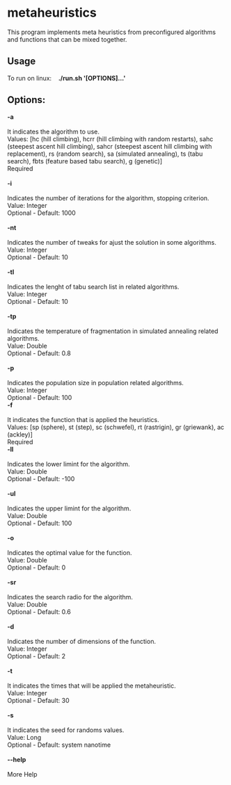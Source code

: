 # metaheuristics
This program implements meta heuristics from preconfigured algorithms and functions that can be mixed together.

## Usage
To run on linux: &nbsp;&nbsp;&nbsp;<b>./run.sh '[OPTIONS]...'</b>

## Options:
<b>-a</b><br><br> 
It indicates the algorithm to use.<br>
Values: [hc (hill climbing), hcrr (hill climbing with random restarts), sahc (steepest ascent hill climbing), sahcr (steepest ascent hill climbing with replacement), rs (random search), sa (simulated annealing), ts (tabu search), fbts (feature based tabu search), g (genetic)]<br>
Required<br><br>
<b>-i</b><br><br>
Indicates the number of iterations for the algorithm, stopping criterion.<br>
Value: Integer<br>
Optional - Default: 1000<br><br>
<b>-nt</b><br><br>
Indicates the number of tweaks for ajust the solution in some algorithms.<br>
Value: Integer<br>
Optional - Default: 10<br><br>
<b>-tl</b><br><br>
Indicates the lenght of tabu search list in related algorithms.<br>
Value: Integer<br>
Optional - Default: 10<br><br>
<b>-tp</b><br><br>
Indicates the temperature of fragmentation in simulated annealing related algorithms.<br>
Value: Double<br>
Optional - Default: 0.8<br><br>
<b>-p</b><br><br>
Indicates the population size in population related algorithms.<br>
Value: Integer<br>
Optional - Default: 100<br>
<b>-f</b><br><br>
It indicates the function that is applied the heuristics.<br>
Values: [sp (sphere), st (step), sc (schwefel), rt (rastrigin), gr (griewank), ac (ackley)]<br>
Required<br>
<b>-ll</b><br><br>
Indicates the lower limint for the algorithm.<br>
Value: Double<br>
Optional - Default: -100<br><br>
<b>-ul</b><br><br>
Indicates the upper limint for the algorithm.<br>
Value: Double<br>
Optional - Default: 100<br><br>
<b>-o</b><br><br>
Indicates the optimal value for the function.<br>
Value: Double<br>
Optional - Default: 0<br><br>
<b>-sr</b><br><br>
Indicates the search radio for the algorithm.<br>
Value: Double<br>
Optional - Default: 0.6<br><br>
<b>-d</b><br><br>
Indicates the number of dimensions of the function.<br>
Value: Integer<br>
Optional - Default: 2<br><br>
<b>-t</b><br><br>
It indicates the times that will be applied the metaheuristic.<br>
Value: Integer<br>
Optional - Default: 30<br><br>
<b>-s</b><br><br>
It indicates the seed for randoms values.<br>
Value: Long<br>
Optional - Default: system nanotime<br><br>
<b>--help</b><br><br>
More Help<br><br>
